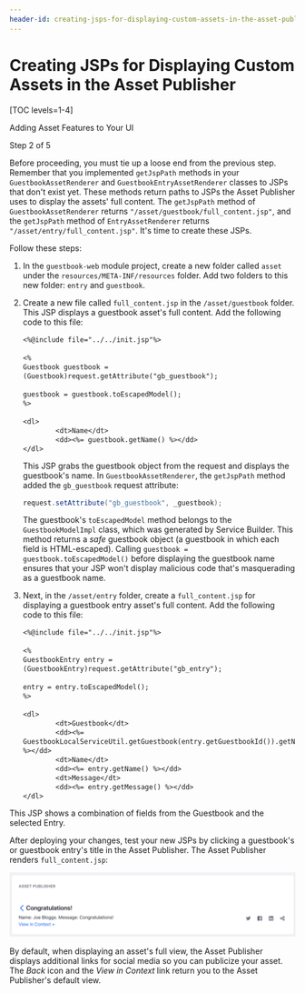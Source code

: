 ```yaml
---
header-id: creating-jsps-for-displaying-custom-assets-in-the-asset-publisher
---
```


# Creating JSPs for Displaying Custom Assets in the Asset Publisher

[TOC levels=1-4]

<div class="learn-path-step row">
    <p id="stepTitle">Adding Asset Features to Your UI</p><p>Step 2 of 5</p>
</div>

Before proceeding, you must tie up a loose end from the previous step. Remember 
that you implemented `getJspPath` methods in your `GuestbookAssetRenderer` and
`GuestbookEntryAssetRenderer` classes to JSPs that don't exist yet. These
methods return paths to JSPs the Asset Publisher uses to display the assets'
full content. The `getJspPath` method of `GuestbookAssetRenderer` returns
`"/asset/guestbook/full_content.jsp"`, and the `getJspPath` method of
`EntryAssetRenderer` returns `"/asset/entry/full_content.jsp"`. It's time to
create these JSPs. 

Follow these steps: 

1.  In the `guestbook-web` module project, create a new folder called `asset` 
    under the `resources/META-INF/resources` folder. Add two folders to this new 
    folder: `entry` and `guestbook`. 

2.  Create a new file called `full_content.jsp` in the `/asset/guestbook` 
    folder. This JSP displays a guestbook asset's full content. Add the 
    following code to this file: 

    ```markup
    <%@include file="../../init.jsp"%>

    <%
    Guestbook guestbook = (Guestbook)request.getAttribute("gb_guestbook");

    guestbook = guestbook.toEscapedModel();
    %>

    <dl>
            <dt>Name</dt>
            <dd><%= guestbook.getName() %></dd>
    </dl>
    ```

    This JSP grabs the guestbook object from the request and displays the
    guestbook's name. In `GuestbookAssetRenderer`, the `getJspPath` method
    added the `gb_guestbook` request attribute: 

    ```java
    request.setAttribute("gb_guestbook", _guestbook);
    ```

    The guestbook's `toEscapedModel` method belongs to the `GuestbookModelImpl`
    class, which was generated by Service Builder. This method returns a *safe*
    guestbook object (a guestbook in which each field is HTML-escaped). Calling 
    `guestbook = guestbook.toEscapedModel()` before displaying the guestbook 
    name ensures that your JSP won't display malicious code that's masquerading 
    as a guestbook name. 

3.  Next, in the `/asset/entry` folder, create a `full_content.jsp` for 
    displaying a guestbook entry asset's full content. Add the following code to 
    this file:

    ```markup
    <%@include file="../../init.jsp"%>

    <%
    GuestbookEntry entry = (GuestbookEntry)request.getAttribute("gb_entry");

    entry = entry.toEscapedModel();
    %>

    <dl>
            <dt>Guestbook</dt>
            <dd><%= GuestbookLocalServiceUtil.getGuestbook(entry.getGuestbookId()).getName() %></dd>
            <dt>Name</dt>
            <dd><%= entry.getName() %></dd>
            <dt>Message</dt>
            <dd><%= entry.getMessage() %></dd>
    </dl>
    ```

This JSP shows a combination of fields from the Guestbook and the selected Entry. 

After deploying your changes, test your new JSPs by clicking a guestbook's or
guestbook entry's title in the Asset Publisher. The Asset Publisher renders
`full_content.jsp`: 

![Figure 1: When you click the title for a guestbook or guestbook entry in the Asset Publisher, your `full_content.jsp` should be displayed.](../../../../images/asset-publisher-full-content.png)

By default, when displaying an asset's full view, the Asset Publisher displays 
additional links for social media so you can publicize your asset. The *Back*
icon and the *View in Context* link return you to the Asset Publisher's default
view. 
